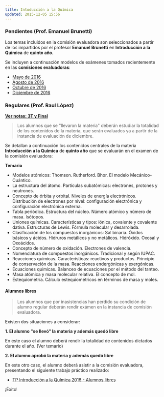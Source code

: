 ```yaml
---
title: Intoducción a la Química
updated: 2015-12-05 15:56
---
```


### Pendientes (Prof. Emanuel Brunetti) 

Los temas incluidos en la comisión evaluadora son seleccionados a partir de los impartidos por el profesor **Emanuel Brunetti** en **Introducción a la Química** de **quinto año**. 

Se incluyen a continuación modelos de exámenes tomados recientemente en las **comisiones evaluadoras**: 

* [Mayo de 2016](../medocs/5iqui/brunetti/2016_05_16_com_eva_int_quimica_brunetti.pdf)
* [Agosto de 2016](../medocs/5iqui/brunetti/2016_08_01_com_eva_int_quimica_brunetti.pdf)
* [Octubre de 2016](../medocs/5iqui/brunetti/2016_10_com_eva_int_quimica_brunetti.pdf)
* [Diciembre de 2016](../medocs/5iqui/brunetti/2016_12_06_com_eva_int_quimica_brunetti.pdf)

### Regulares (Prof. Raul López)

[**Ver notas: 3T y Final**](../meimg/notas3TFinal/5A_IQCA.png)

> Los alumnos que se "llevaron la materia" deberán estudiar la totalidad de los contenidos de la materia, que serán evaluados ya a partir de la instancia de evaluación de diciembre. 

Se detallan a continuación los contenidos centrales de la materia **Introducción a la Química** de **quinto año** que se evaluarán en el examen de la comisión evaluadora: 

**Temario**

* Modelos atómicos: Thomson. Rutherford. Bhor. El modelo Mecánico-Cuántico. 
* La estructura del átomo. Partículas subatómicas: electrones, protones y neutrones. 
* Concepto de órbita y orbital. Niveles de energía electrónicos. Distribución de electrones por nivel: configuración electrónica y configuración electrónica externa. 
* Tabla periódica. Estructura del núcleo. Número atómico y número de masa. Isótopos.
* Uniones químicas. Características y tipos: iónica, covalente y covalente dativa. Estructuras de Lewis. Fórmula molecular y desarrolada.
* Clasificación de los compuestos inorgánicos: Sal binaria. Óxidos básicos y ácidos. Hidruros metálicos y no metálicos. Hidróxido. Oxosal y Oxoácidos. 
* Concepto de número de oxidación. Electrones de valencia.
* Nomenclatura de compuestos inorgánicos. Tradicional y según IUPAC. 
* Reacciones químicas. Características: reactivos y productos. Principio de conservación de la masa. Reacciones endergónicas y exergónicas.
* Ecuaciones químicas. Balanceo de ecuaciones por el método del tanteo. 
* Masa atómica y masa molecular relativa. El concepto de mol. 
* Estequiometría. Cálculo estequiométricos en términos de masa y moles. 


#### Alumnos libres

>Los alumnos que por inasistencias han perdido su condición de alumno regular deberán rendir exámen en la instancia de comisión evaluadora. 

Existen dos situaciones a considerar: 

**1. El alumno "se llevó" la materia y además quedó libre**

En este caso el alumno deberá rendir la totalidad de contenidos dictados durante el año. (Ver temario)

**2. El alumno aprobó la materia y además quedó libre**

En este otro caso, el alumno deberá asistir a la comisión evaluadora, presentando el siguiente trabajo práctico realizado: 

* [TP Introducción a la Química 2016 - Alumnos libres](../medocs/5iqui/lopez/libres/5_iqca_libres_com_eval.pdf)

¡Éxito!
